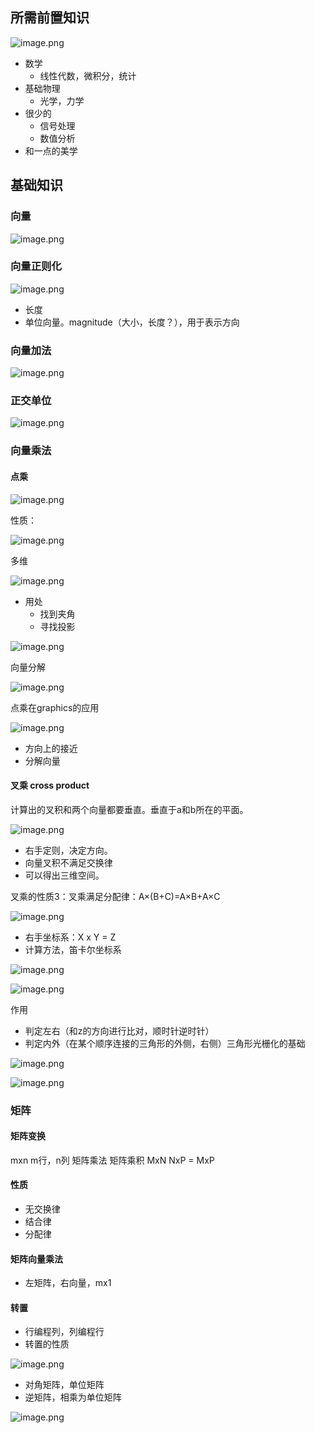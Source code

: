 ## 所需前置知识
![image.png](https://picbed-1305808788.cos.ap-chengdu.myqcloud.com/img/20240916113732.png)

- 数学
	- 线性代数，微积分，统计
- 基础物理
	- 光学，力学
- 很少的
	- 信号处理
	- 数值分析
- 和一点的美学
## 基础知识

### 向量
![image.png](https://picbed-1305808788.cos.ap-chengdu.myqcloud.com/img/20240912113909.png)

### 向量正则化
![image.png](https://picbed-1305808788.cos.ap-chengdu.myqcloud.com/img/20240912113933.png)

- 长度
- 单位向量。magnitude（大小，长度？），用于表示方向


### 向量加法
![image.png](https://picbed-1305808788.cos.ap-chengdu.myqcloud.com/img/20240912114054.png)
### 正交单位
![image.png](https://picbed-1305808788.cos.ap-chengdu.myqcloud.com/img/20240912210937.png)
### 向量乘法
#### 点乘
![image.png](https://picbed-1305808788.cos.ap-chengdu.myqcloud.com/img/20240912211021.png)

性质：

![image.png](https://picbed-1305808788.cos.ap-chengdu.myqcloud.com/img/20240912211048.png)

多维

![image.png](https://picbed-1305808788.cos.ap-chengdu.myqcloud.com/img/20240912211128.png)

- 用处
	- 找到夹角
	- 寻找投影

![image.png](https://picbed-1305808788.cos.ap-chengdu.myqcloud.com/img/20240912211248.png)

向量分解

![image.png](https://picbed-1305808788.cos.ap-chengdu.myqcloud.com/img/20240912211341.png)

点乘在graphics的应用

![image.png](https://picbed-1305808788.cos.ap-chengdu.myqcloud.com/img/20240916112152.png)

- 方向上的接近
- 分解向量

#### 叉乘 cross product
计算出的叉积和两个向量都要垂直。垂直于a和b所在的平面。

![image.png](https://picbed-1305808788.cos.ap-chengdu.myqcloud.com/img/20240916112359.png)

- 右手定则，决定方向。
- 向量叉积不满足交换律
- 可以得出三维空间。

叉乘的性质3：叉乘满足分配律：A×(B+C)=A×B+A×C


![image.png](https://picbed-1305808788.cos.ap-chengdu.myqcloud.com/img/20240916112743.png)

- 右手坐标系：X x Y = Z
- 计算方法，笛卡尔坐标系

![image.png](https://picbed-1305808788.cos.ap-chengdu.myqcloud.com/img/20240916112947.png)

![image.png](https://picbed-1305808788.cos.ap-chengdu.myqcloud.com/img/20240925211012.png)

作用
- 判定左右（和z的方向进行比对，顺时针逆时针）
- 判定内外（在某个顺序连接的三角形的外侧，右侧）三角形光栅化的基础

![image.png](https://picbed-1305808788.cos.ap-chengdu.myqcloud.com/img/20240916113042.png)

![image.png](https://picbed-1305808788.cos.ap-chengdu.myqcloud.com/img/20240916113331.png)

### 矩阵
#### 矩阵变换
mxn m行，n列
矩阵乘法
矩阵乘积
MxN NxP = MxP
#### 性质
- 无交换律
- 结合律
- 分配律
#### 矩阵向量乘法
- 左矩阵，右向量，mx1
#### 转置
- 行编程列，列编程行
- 转置的性质

![image.png](https://picbed-1305808788.cos.ap-chengdu.myqcloud.com/img/20240916114506.png)

- 对角矩阵，单位矩阵
- 逆矩阵，相乘为单位矩阵

![image.png](https://picbed-1305808788.cos.ap-chengdu.myqcloud.com/img/20240916114627.png)

